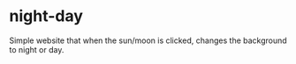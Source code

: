 # night-day
Simple website that when the sun/moon is clicked, changes the background to night or day.

